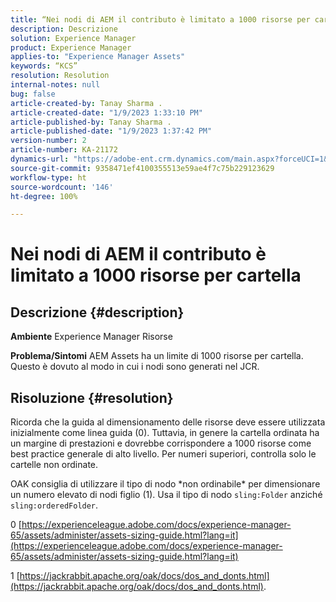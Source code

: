 ```yaml
---
title: “Nei nodi di AEM il contributo è limitato a 1000 risorse per cartella”
description: Descrizione
solution: Experience Manager
product: Experience Manager
applies-to: "Experience Manager Assets"
keywords: “KCS”
resolution: Resolution
internal-notes: null
bug: false
article-created-by: Tanay Sharma .
article-created-date: "1/9/2023 1:33:10 PM"
article-published-by: Tanay Sharma .
article-published-date: "1/9/2023 1:37:42 PM"
version-number: 2
article-number: KA-21172
dynamics-url: "https://adobe-ent.crm.dynamics.com/main.aspx?forceUCI=1&pagetype=entityrecord&etn=knowledgearticle&id=7f168827-2290-ed11-aad1-6045bd006793"
source-git-commit: 9358471ef4100355513e59ae4f7c75b229123629
workflow-type: ht
source-wordcount: '146'
ht-degree: 100%

---
```


# Nei nodi di AEM il contributo è limitato a 1000 risorse per cartella

## Descrizione {#description}

<b>Ambiente</b>
Experience Manager Risorse


<b>Problema/Sintomi</b>
AEM Assets ha un limite di 1000 risorse per cartella. Questo è dovuto al modo in cui i nodi sono generati nel JCR.


## Risoluzione {#resolution}


Ricorda che la guida al dimensionamento delle risorse deve essere utilizzata inizialmente come linea guida (0). Tuttavia, in genere la cartella ordinata ha un margine di prestazioni e dovrebbe corrispondere a 1000 risorse come best practice generale di alto livello. Per numeri superiori, controlla solo le cartelle non ordinate.

OAK consiglia di utilizzare il tipo di nodo \*non ordinabile\* per dimensionare un numero elevato di nodi figlio (1). Usa il tipo di nodo `sling:Folder` anziché `sling:orderedFolder`.

0 [https://experienceleague.adobe.com/docs/experience-manager-65/assets/administer/assets-sizing-guide.html?lang=it](https://experienceleague.adobe.com/docs/experience-manager-65/assets/administer/assets-sizing-guide.html?lang=it)

1 [https://jackrabbit.apache.org/oak/docs/dos_and_donts.html](https://jackrabbit.apache.org/oak/docs/dos_and_donts.html).

